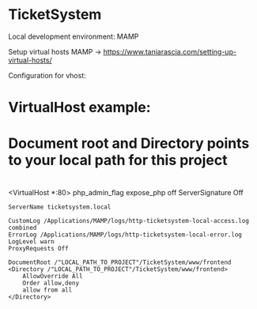 # TicketSystem

Local development environment:
MAMP

Setup virtual hosts MAMP -> https://www.taniarascia.com/setting-up-virtual-hosts/

Configuration for vhost:

#
# VirtualHost example:
# Document root and Directory points to your local path for this project
#
<VirtualHost *:80>
    php_admin_flag expose_php off
    ServerSignature Off

    ServerName ticketsystem.local

    CustomLog /Applications/MAMP/logs/http-ticketsystem-local-access.log combined
    ErrorLog /Applications/MAMP/logs/http-ticketsystem-local-error.log
    LogLevel warn
    ProxyRequests Off

    DocumentRoot /"LOCAL_PATH_TO_PROJECT"/TicketSystem/www/frontend
    <Directory /"LOCAL_PATH_TO_PROJECT"/TicketSystem/www/frontend>
        AllowOverride All
        Order allow,deny
        allow from all
    </Directory>

</VirtualHost>
